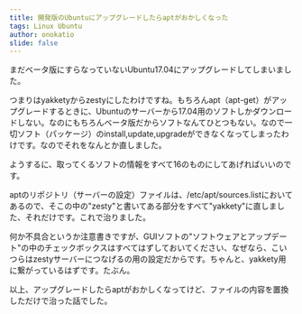 ```yaml
---
title: 開発版のUbuntuにアップグレードしたらaptがおかしくなった
tags: Linux Ubuntu
author: onokatio
slide: false
---
```

まだベータ版にすらなっていないUbuntu17.04にアップグレードしてしまいました。

つまりはyakketyからzestyにしたわけですね。もちろんapt（apt-get）がアップグレードするときに、Ubuntuのサーバーから17.04用のソフトしかダウンロードしない。なのにもちろんベータ版だからソフトなんてひとつもない。なので一切ソフト（パッケージ）のinstall,update,upgradeができなくなってしまったわけです。なのでそれをなんとか直しました。

ようするに、取ってくるソフトの情報をすべて16のものにしてあげればいいのです。

aptのリポジトリ（サーバーの設定）ファイルは、/etc/apt/sources.listにおいてあるので、そこの中の"zesty"と書いてある部分をすべて"yakkety"に直しました、それだけです。これで治りました。

何か不具合というか注意書きですが、GUIソフトの"ソフトウェアとアップデート"の中のチェックボックスはすべてはずしておいてください、なぜなら、こいつらはzestyサーバーにつなげるの用の設定だからです。ちゃんと、yakkety用に繋がっているはずです。たぶん。

以上、アップグレードしたらaptがおかしくなってけど、ファイルの内容を置換しただけで治った話でした。

